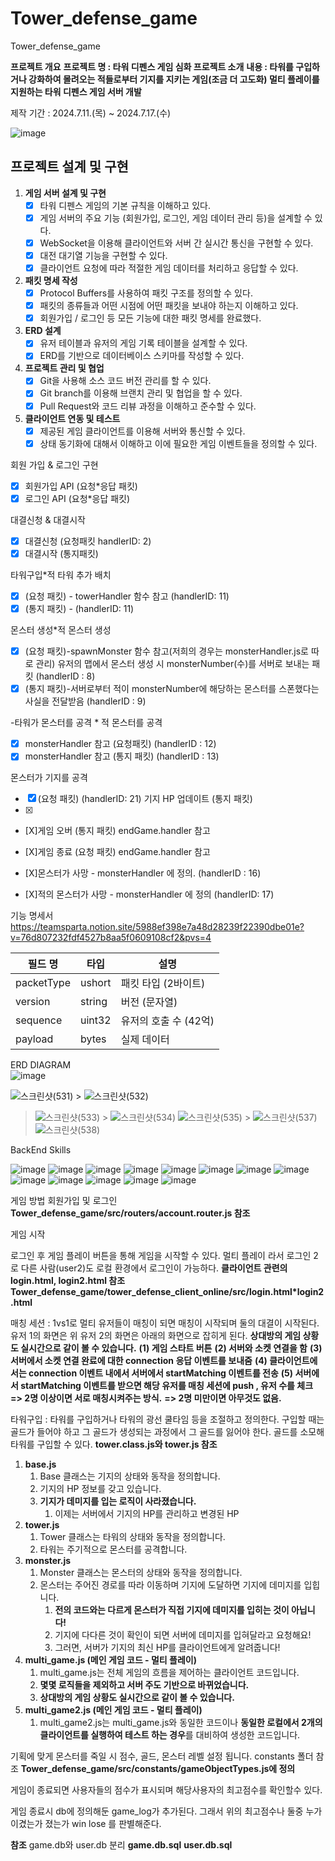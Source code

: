 # Tower_defense_game

Tower_defense_game

**프로젝트 개요**
**프로젝트 명 : 타워 디펜스 게임 심화 프로젝트 소개** 
**내용 : 타워를 구입하거나 강화하여 몰려오는 적들로부터 기지를 지키는 게임(조금 더 고도화) 
멀티 플레이를 지원하는 타워 디펜스 게임 서버 개발**

제작 기간 : 2024.7.11.(목) ~ 2024.7.17.(수)

![image](https://github.com/user-attachments/assets/99c94444-90bb-4be9-aaf1-3f5adfe02487)

프로젝트 설계 및 구현
-
1. **게임 서버 설계 및 구현**
    - [x]  타워 디펜스 게임의 기본 규칙을 이해하고 있다.
    - [x]  게임 서버의 주요 기능 (회원가입, 로그인, 게임 데이터 관리 등)을 설계할 수 있다.
    - [x]  WebSocket을 이용해 클라이언트와 서버 간 실시간 통신을 구현할 수 있다.
    - [x]  대전 대기열 기능을 구현할 수 있다.
    - [x]  클라이언트 요청에 따라 적절한 게임 데이터를 처리하고 응답할 수 있다.

1. **패킷 명세 작성**
    - [x]  Protocol Buffers를 사용하여 패킷 구조를 정의할 수 있다.
    - [x]  패킷의 종류들과 어떤 시점에 어떤 패킷을 보내야 하는지 이해하고 있다.
    - [x]  회원가입 / 로그인 등 모든 기능에 대한 패킷 명세를 완료했다.

1. **ERD 설계**
    - [x]  유저 테이블과 유저의 게임 기록 테이블을 설계할 수 있다.
    - [x]  ERD를 기반으로 데이터베이스 스키마를 작성할 수 있다.

1. **프로젝트 관리 및 협업**
    - [x]  Git을 사용해 소스 코드 버전 관리를 할 수 있다.
    - [x]  Git branch를 이용해 브랜치 관리 및 협업을 할 수 있다.
    - [x]  Pull Request와 코드 리뷰 과정을 이해하고 준수할 수 있다.

1. **클라이언트 연동 및 테스트**
    - [x]  제공된 게임 클라이언트를 이용해 서버와 통신할 수 있다.
    - [x]  상태 동기화에 대해서 이해하고 이에 필요한 게임 이벤트들을 정의할 수 있다.

회원 가입 & 로그인 구현 
- [x] 회원가입 API (요청*응답 패킷) 
- [X] 로그인 API (요청*응답 패킷)

대결신청 & 대결시작
- [X] 대결신청 (요청패킷 handlerID: 2)
- [X] 대결시작 (통지패킷)

타워구입*적 타워 추가 배치
- [X]  (요청 패킷) - towerHandler 함수 참고 (handlerID: 11)
- [X]  (통지 패킷) - (handlerID: 11)

몬스터 생성*적 몬스터 생성
- [X]  (요청 패킷)-spawnMonster 함수 참고(저희의 경우는 monsterHandler.js로 따로 관리) 유저의 맵에서 몬스터 생성 시 monsterNumber(수)를 서버로 보내는 패킷 (handlerID : 8)
- [X]  (통지 패킷)-서버로부터 적이 monsterNumber에 해당하는 몬스터를 스폰했다는 사실을 전달받음 (handlerID : 9)

-타워가 몬스터를 공격 * 적 몬스터를 공격
- [X] monsterHandler 참고 (요청패킷) (handlerID : 12)
- [X] monsterHandler 참고 (통지 패킷) (handlerID : 13)

몬스터가 기지를 공격 
- [X] (요청 패킷) (handlerID: 21)
기지 HP 업데이트 (통지 패킷) 
- [X] 
- [X]게임 오버 (통지 패킷)  endGame.handler 참고
- [X]게임 종료 (요청 패킷)  endGame.handler 참고

- [X]몬스터가 사망 - monsterHandler 에 정의. (handlerID : 16)
- [X]적의 몬스터가 사망 - monsterHandler 에 정의 (handlerID: 17)

기능 명세서 
https://teamsparta.notion.site/5988ef398e7a48d28239f22390dbe01e?v=76d807232fdf4527b8aa5f0609108cf2&pvs=4

| 필드 명 | 타입 | 설명 |
| --- | --- | --- |
| packetType | ushort | 패킷 타입 (2바이트) |
| version | string | 버전 (문자열) |
| sequence | uint32 | 유저의 호출 수 (42억) |
| payload | bytes | 실제 데이터 |


 ERD DIAGRAM  
 ![image](https://github.com/user-attachments/assets/ee4906cf-8e11-4344-8c2d-9a3c4b3d3140)

![스크린샷(531)](https://github.com/user-attachments/assets/3dd0aff3-5c49-4ba7-8139-5014671b68e6) > ![스크린샷(532)](https://github.com/user-attachments/assets/5275487a-e6d5-40a6-971f-4e428fc14a34) 
> ![스크린샷(533)](https://github.com/user-attachments/assets/20700915-5e30-4c93-ab77-e14f0cfca389) > ![스크린샷(534)](https://github.com/user-attachments/assets/711fe105-1e98-41c3-ad65-052b128ed7d3)
>![스크린샷(535)](https://github.com/user-attachments/assets/470be9da-1db5-4566-ae31-4a57611b3a85) > ![스크린샷(537)](https://github.com/user-attachments/assets/71551b99-60e2-4281-b80b-8aa46358115a)
> ![스크린샷(538)](https://github.com/user-attachments/assets/6518f50d-15b6-4091-8680-15bb36d2079f)


BackEnd Skills

![image](https://github.com/user-attachments/assets/1b161188-68bb-44fe-aeae-0e644debba1b) ![image](https://github.com/user-attachments/assets/41069cc1-9f16-43db-85d0-d9cf8cb1ac58)
![image](https://github.com/user-attachments/assets/6dcda4fd-6efc-4272-8c76-e6740f59c010) ![image](https://github.com/user-attachments/assets/40961f8c-9242-4fb4-a508-4191df9a97e0)
![image](https://github.com/user-attachments/assets/516e1cdf-b5cb-4423-9f3e-2b36273595c4) ![image](https://github.com/user-attachments/assets/4138d349-e397-450a-8562-9c47fe6d0713)
![image](https://github.com/user-attachments/assets/09e69c2b-d6db-4880-bb77-33448fc6e8de) ![image](https://github.com/user-attachments/assets/66a876c6-5a49-48c5-9c59-c7347805d187)
![image](https://github.com/user-attachments/assets/b622a092-3db7-46a9-ab7b-1c1d99c703bb) ![image](https://github.com/user-attachments/assets/2fed2579-dd85-4c58-a68d-b01c8c66c85f)
![image](https://github.com/user-attachments/assets/d8591acc-e545-422b-838c-a84511a0f4ae) ![image](https://github.com/user-attachments/assets/405b3f5d-9691-4f8e-8ffe-b9ab348dadd4)
![image](https://github.com/user-attachments/assets/4dcc7908-7662-493f-84aa-2cf8cba137d3)

게임 방법
회원가입 및 로그인
**Tower_defense_game/src/routers/account.router.js 참조**
 
게임 시작

로그인 후 게임 플레이 버튼을 통해 게임을 시작할 수 있다. 
멀티 플레이 라서 로그인 2로 다른 사람(user2)도 로컬 환경에서 로그인이 가능하다. 
**클라이언트 관련의 login.html, login2.html 참조**
**Tower_defense_game/tower_defense_client_online/src/login.html*login2.html**



매칭 세션  : 1vs1로 멀티 유저들이 매칭이 되면 매칭이 시작되며 둘의 대결이 시작된다. 
유저 1의 화면은 위 유저 2의 화면은 아래의 화면으로 잡히게 된다. 
 **상대방의 게임 상황도 실시간으로 같이 볼 수 있습니다.**
**(1) 게임 스타트 버튼**
**(2) 서버와 소켓 연결을 함**
**(3) 서버에서 소켓 연결 완료에 대한 connection 응답 이벤트를 보내줌**
**(4) 클라이언트에서는 connection 이벤트 내에서 서버에서 startMatching 이벤트를 전송**
**(5) 서버에서 startMatching 이벤트를 받으면 해당 유저를 매칭 세션에 push , 유저 수를 체크** 
**=> 2명 이상이면 서로 매칭시켜주는 방식.**
**=> 2명 미만이면 아무것도 없음.**


타워구입 : 타워를 구입하거나 타워의 광선 쿨타임 등을 조절하고 정의한다. 
구입할 때는 골드가 들어야 하고 그 골드가 생성되는 과정에서 그 골드를 잃어야 한다. 
골드를 소모해 타워를 구입할 수 있다. **tower.class.js와 tower.js 참조**

1. **base.js**
    1. Base 클래스는 기지의 상태와 동작을 정의합니다. 
    2. 기지의 HP 정보를 갖고 있습니다.
    3. **기지가 데미지를 입는 로직이 사라졌습니다.**
        1. 이제는 서버에서 기지의 HP를 관리하고 변경된 HP
2. **tower.js**
    1. Tower 클래스는 타워의 상태와 동작을 정의합니다. 
    2. 타워는 주기적으로 몬스터를 공격합니다.
3. **monster.js**
    1. Monster 클래스는 몬스터의 상태와 동작을 정의합니다. 
    2. 몬스터는 주어진 경로를 따라 이동하며 기지에 도달하면 기지에 데미지를 입힙니다.
        1. **전의 코드와는 다르게 몬스터가 직접 기지에 데미지를 입히는 것이 아닙니다!**
        2. 기지에 다다른 것이 확인이 되면 서버에 데미지를 입혀달라고 요청해요!
        3. 그러면, 서버가 기지의 최신 HP를 클라이언트에게 알려줍니다!
4. **multi_game.js (메인 게임 코드 - 멀티 플레이)**
    1. multi_game.js는 전체 게임의 흐름을 제어하는 클라이언트 코드입니다.
    2. **몇몇 로직들을 제외하고 서버 주도 기반으로 바뀌었습니다.**
    3. **상대방의 게임 상황도 실시간으로 같이 볼 수 있습니다.**
5. **multi_game2.js (메인 게임 코드 - 멀티 플레이)**
    1. multi_game2.js는 multi_game.js와 동일한 코드이나 **동일한 로컬에서 2개의 클라이언트를 실행하여 테스트 하는 경우**를 대비하여 생성한 코드입니다.


기획에 맞게 몬스터를 죽일 시 점수, 골드, 몬스터 레벨 설정 됩니다. constants 폴더 참조 
**Tower_defense_game/src/constants/gameObjectTypes.js에 정의**

게임이 종료되면 사용자들의 점수가 표시되며 해당사용자의 최고점수를 확인할수 있다.

게임 종료시 db에 정의해둔 game_log가 추가된다. 그래서 위의 최고점수나 둘중 누가 이겼는가 졌는가 win lose 를 판별해준다. 

**참조**
game.db와 user.db 분리 
**game.db.sql**  **user.db.sql**
